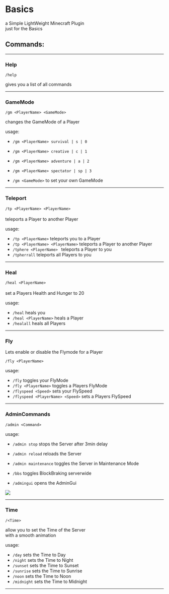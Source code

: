 
<h1>Basics</h1>


 
a Simple LightWeight Minecraft Plugin \
just for the Basics

<h2>Commands:</h2>

---

<h3>Help</h3>

```/help``` 

gives you a list of all commands

---

<h3>GameMode</h3>

```/gm <PlayerName> <GameMode>``` 

changes the GameMode of a Player 

usage:
- ```/gm <PlayerName> survival | s | 0```
- ```/gm <PlayerName> creative | c | 1```
- ```/gm <PlayerName> adventure | a | 2```
- ```/gm <PlayerName> spectator | sp | 3```


- ```/gm <GameMode>``` to set your own GameMode

---


<h3>Teleport</h3>

```/tp <PlayerName> <PlayerName>``` \
\
teleports a Player to another Player

usage: 

- ```/tp <PlayerName>``` teleports you to a Player
- ```/tp <PlayerName> <PlayerName>``` teleports a Player to another Player
- ```/tphere <PlayerName> ``` teleports a Player to you
- ```/tpherrall``` teleports all Players to you

---

<h3>Heal</h3>

```/heal <PlayerName>``` \
\
set a Players Health and Hunger to 20 

usage: 
- ```/heal``` heals you
- ```/heal <PlayerName>``` heals a Player
- ```/healall``` heals all Players

---

<h3>Fly</h3>

Lets enable or disable the Flymode for a Player

```/fly <PlayerName>``` 

usage:
- ```/fly``` toggles your FlyMode
- ```/fly <PlayerName>``` toggles a Players FlyMode
- ```/flyspeed <Speed>``` sets your FlySpeed
- ```/flyspeed <PlayerName> <Speed>``` sets a Players FlySpeed

---

<h3>AdminCommands</h3>

```/admin <Command>``` 


usage:
- ````/admin stop```` stops the Server after 3min delay
- ````/admin reload```` reloads the Server
- ````/admin maintenance```` toggles the Server in Maintenance Mode
- ````/bbs```` toggles BlockBraking serverwide 



- ````/admingui```` opens the AdminGui 

![](https://cdn.discordapp.com/attachments/717414262741532705/962852970842718218/unknown.png)

---

<h3>Time</h3>

```/<Time>``` 

allow you to set the Time of the Server\
with a smooth animation

usage:
- ```/day``` sets the Time to Day
- ```/night``` sets the Time to Night
- ```/sunset``` sets the Time to Sunset
- ```/sunrise``` sets the Time to Sunrise
- ```/noon``` sets the Time to Noon
- ```/midnight``` sets the Time to Midnight

---

















